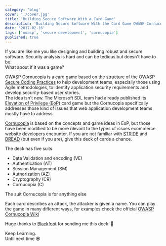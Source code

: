 ```yaml
---
category: 'blog'
cover: './cover.jpg'
title: 'Building Secure Software With a Card Game'
description: 'Building Secure Software With the Card Game OWASP Cornucopia'
date: '2017-02-16'
tags: ['owasp', 'secure development', 'cornucopia']
published: true
---
```

<article class="prose lg:prose-lg xl:prose-xl">

If you are like me you like designing and building robust and secure software. 
Security analysis is hard and can be tedious but doesn't have to be.  
What about if it was a game?   

OWASP Cornucopia is a card game based on the structure of the OWASP <a href="https://www.owasp.org/index.php/OWASP_Secure_Coding_Practices_-_Quick_Reference_Guide" target="_blank" rel="noopener noreferrer">Secure Coding Practices</a>
to help development teams, especially those using Agile methodologies, to identify application security requirements
and develop security-based user stories.  
The idea isn't new. The Microsoft SDL team had already published its <a href="https://www.microsoft.com/en-us/SDL/adopt/eop.aspx" target="_blank" rel="noopener noreferrer">Elevation of Privilege (EoP)</a>
card game but the Cornucopia specifically addresses those kind of issues that web application development teams 
mostly have to address.

<a href="https://www.owasp.org/index.php/OWASP_Cornucopia" target="_blank" rel="noopener noreferrer">Cornucopia</a> is based on the concepts and game ideas in EoP, but those have been modified to be more rilevant to the types of issues
ecommerce website developers encounter.
If you are not familiar with <a href="https://en.wikipedia.org/wiki/STRIDE_(security)" target="_blank" rel="noopener noreferrer">STRIDE</a> and <a href="https://en.wikipedia.org/wiki/DREAD_(risk_assessment_model)" target="_blank" rel="noopener noreferrer">DREAD</a> (but even if you are), give this deck of cards a chance.


The deck has five suits

- Data Validation and encoding (VE)
- Authentication (AT)
- Session Management (SM)
- Authorization (AZ)
- Cryptography (CR)
- Cornucopia (C) 

The suit Cornucopia is for anything else

Each card describes an attack, the attacker is given a name. 
You can play the game in many different ways, for examples check the official <a href="https://www.owasp.org/index.php/OWASP_Cornucopia" target="_blank" rel="noopener noreferrer">OWASP Cornucopia Wiki</a>


Huge thanks to <a href="http://blackfootuk.com/cornucopia/" target="_blank" rel="noopener noreferrer">Blackfoot</a> for sending me this deck. :raised_hands:

Keep Learning.  
Until next time :sunglasses:


</article>